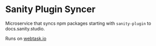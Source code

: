 # Sanity Plugin Syncer

Microservice that syncs npm packages starting with `sanity-plugin` to docs.sanity.studio. 

Runs on [webtask.io](https://webtask.io)
